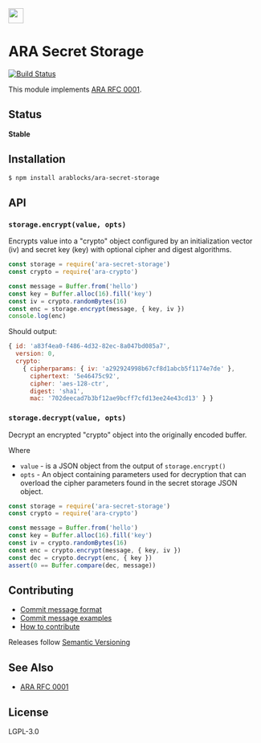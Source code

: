 <img src="https://github.com/arablocks/docs/blob/master/ara.png" width="30" height="30" />

ARA Secret Storage
==================

[![Build Status](https://travis-ci.com/AraBlocks/ara-secret-storage.svg?token=6WjTyCg41y8MBmCzro5x&branch=master)](https://travis-ci.com/arablocks/ara-secret-storage)

This module implements [ARA RFC
0001](https://github.com/AraBlocks/rfcs/blob/master/text/0001-ass.md).

## Status

**Stable**

## Installation

```sh
$ npm install arablocks/ara-secret-storage
```

## API

### `storage.encrypt(value, opts)` <a name="encrypt"></a>

Encrypts value into a "crypto" object configured by
an initialization vector (iv) and secret key (key) with
optional cipher and digest algorithms.

```js
const storage = require('ara-secret-storage')
const crypto = require('ara-crypto')

const message = Buffer.from('hello')
const key = Buffer.alloc(16).fill('key')
const iv = crypto.randomBytes(16)
const enc = storage.encrypt(message, { key, iv })
console.log(enc)
```

Should output:

```js
{ id: 'a83f4ea0-f486-4d32-82ec-8a047bd085a7',
  version: 0,
  crypto:
    { cipherparams: { iv: 'a292924998b67cf8d1abcb5f1174e7de' },
      ciphertext: '5e46475c92',
      cipher: 'aes-128-ctr',
      digest: 'sha1',
      mac: '702deecad7b3bf12ae9bcff7cfd13ee24e43cd13' } }

```

### `storage.decrypt(value, opts)` <a name="decrypt"></a>

Decrypt an encrypted "crypto" object into the originally
encoded buffer.

Where

- `value` - is a JSON object from the output of `storage.encrypt()`
- `opts` - An object containing parameters used for decryption that can
  overload the cipher parameters found in the secret storage JSON
object.

```js
const storage = require('ara-secret-storage')
const crypto = require('ara-crypto')

const message = Buffer.from('hello')
const key = Buffer.alloc(16).fill('key')
const iv = crypto.randomBytes(16)
const enc = crypto.encrypt(message, { key, iv })
const dec = crypto.decrypt(enc, { key })
assert(0 == Buffer.compare(dec, message))
```

## Contributing

- [Commit message format](/.github/COMMIT_FORMAT.md)
- [Commit message examples](/.github/COMMIT_FORMAT_EXAMPLES.md)
- [How to contribute](/.github/CONTRIBUTING.md)

Releases follow [Semantic Versioning](https://semver.org/)

## See Also

- [ARA RFC 0001](https://github.com/AraBlocks/rfcs/blob/master/text/0001-ass.md)

## License

LGPL-3.0
